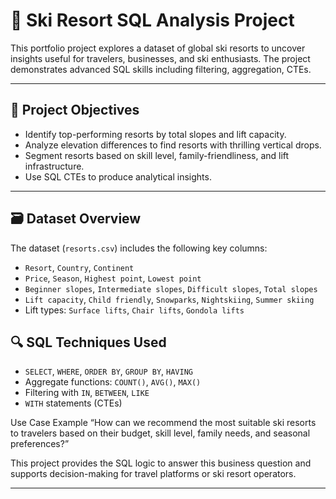 # 🎿 Ski Resort SQL Analysis Project

This portfolio project explores a dataset of global ski resorts to uncover insights useful for travelers, businesses, and ski enthusiasts. The project demonstrates advanced SQL skills including filtering, aggregation,  CTEs.

---

## 📌 Project Objectives

- Identify top-performing resorts by total slopes and lift capacity.
- Analyze elevation differences to find resorts with thrilling vertical drops.
- Segment resorts based on skill level, family-friendliness, and lift infrastructure.
- Use SQL CTEs to produce analytical insights.

---

## 🗃️ Dataset Overview

The dataset (`resorts.csv`) includes the following key columns:

- `Resort`, `Country`, `Continent`
- `Price`, `Season`, `Highest point`, `Lowest point`
- `Beginner slopes`, `Intermediate slopes`, `Difficult slopes`, `Total slopes`
- `Lift capacity`, `Child friendly`, `Snowparks`, `Nightskiing`, `Summer skiing`
- Lift types: `Surface lifts`, `Chair lifts`, `Gondola lifts`

## 🔍 SQL Techniques Used

- `SELECT`, `WHERE`, `ORDER BY`, `GROUP BY`, `HAVING`
- Aggregate functions: `COUNT()`, `AVG()`, `MAX()`
- Filtering with `IN`, `BETWEEN`, `LIKE`
-  `WITH` statements (CTEs)

Use Case Example
“How can we recommend the most suitable ski resorts to travelers based on their budget, skill level, family needs, and seasonal preferences?”

This project provides the SQL logic to answer this business question and supports decision-making for travel platforms or ski resort operators.




---


